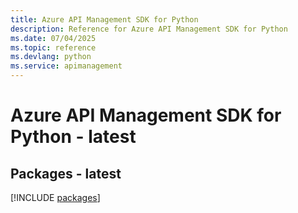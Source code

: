 ```yaml
---
title: Azure API Management SDK for Python
description: Reference for Azure API Management SDK for Python
ms.date: 07/04/2025
ms.topic: reference
ms.devlang: python
ms.service: apimanagement
---
```

# Azure API Management SDK for Python - latest
## Packages - latest
[!INCLUDE [packages](api-management-index.md)]